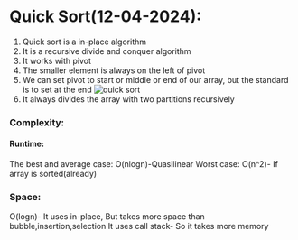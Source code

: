 # Quick Sort(12-04-2024):
1) Quick sort is a in-place algorithm
2) It is a recursive divide and conquer algorithm
3) It works with pivot
4) The smaller element is always on the left of pivot
5) We can set pivot to start or middle or end of our array, but the standard is to set at the end
   ![quick sort](https://media.geeksforgeeks.org/wp-content/uploads/20231219164812/Quick-Sort-Algorithm.png "quick sort")
6) It always divides the array with two partitions recursively
### Complexity:
#### Runtime:
The best and average case: O(nlogn)-Quasilinear
Worst case: O(n^2)- If array is sorted(already)
### Space:
O(logn)- It uses in-place, But takes more space than bubble,insertion,selection
It uses call stack- So it takes more memory